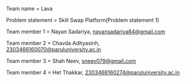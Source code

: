 Team name = Lava

Problem statement = Skill Swap Platform(Problem statement 1)

Team member 1 = Nayan Sadariya, nayansadariya84@gmail.com

Team member 2 = Chavda Adityasinh, 2303466160070@paruluniversity.ac.in

Team member 3 = Shah Neev, sneev079@gmail.com

Team member 4 = Het Thakkar, 2303466160274@paruluniversity.ac.in

